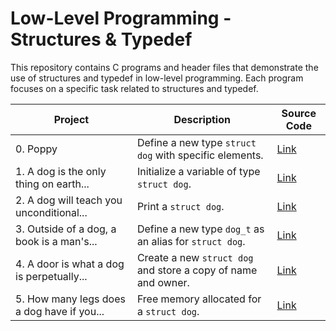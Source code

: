 # Low-Level Programming - Structures & Typedef

This repository contains C programs and header files that demonstrate the use of structures and typedef in low-level programming. Each program focuses on a specific task related to structures and typedef.

| Project                                   | Description                                                              | Source Code                                                               |
|-------------------------------------------|--------------------------------------------------------------------------|---------------------------------------------------------------------------|
| 0. Poppy                                 | Define a new type `struct dog` with specific elements.                  | [Link](./dog.h)                                   |
| 1. A dog is the only thing on earth...   | Initialize a variable of type `struct dog`.                             | [Link](./1-init_dog.c)                     |
| 2. A dog will teach you unconditional...  | Print a `struct dog`.                                                    | [Link](./2-print_dog.c)                   |
| 3. Outside of a dog, a book is a man's... | Define a new type `dog_t` as an alias for `struct dog`.                 | [Link](./dog.h)                                   |
| 4. A door is what a dog is perpetually... | Create a new `struct dog` and store a copy of name and owner.           | [Link](./4-new_dog.c)                       |
| 5. How many legs does a dog have if you... | Free memory allocated for a `struct dog`.                               | [Link](./5-free_dog.c)                     |

